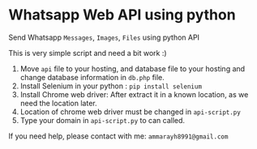 # Whatsapp Web API using python
Send Whatsapp `Messages`, `Images`, `Files` using python API

This is very simple script and need a bit work :)

1) Move `api` file to your hosting, and database file to your hosting and change database information in `db.php` file.
2) Install Selenium in your python : `pip install selenium`
3) Install Chrome web driver: After extract it in a known location, as we need the location later.
4) Location of chrome web driver must be changed in `api-script.py`
5) Type your domain in `api-script.py` to can called.


If you need help, please contact with me: `ammarayh8991@gmail.com`
